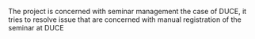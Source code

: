 The project is concerned with seminar management the case of DUCE, it tries to resolve issue that are concerned with manual registration of the seminar at DUCE 

